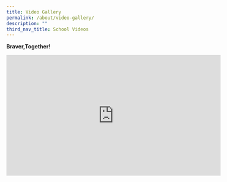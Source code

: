 ```yaml
---
title: Video Gallery
permalink: /about/video-gallery/
description: ""
third_nav_title: School Videos
---
```

<b> Braver,Together!</b>

<iframe width="560" height="315" src="https://www.youtube.com/embed/yyah-l3GBh0" title="YouTube video player" frameborder="0" allow="accelerometer; autoplay; clipboard-write; encrypted-media; gyroscope; picture-in-picture" allowfullscreen></iframe>

